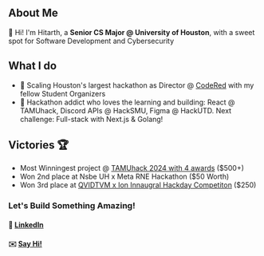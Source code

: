 ## About Me
👋 Hi! I'm Hitarth, a __Senior CS Major @ University of Houston__, with a sweet spot for Software Development and Cybersecurity

## What I do
- 🎯 Scaling Houston's largest hackathon as Director @ [CodeRed](https://github.com/UHCodeRED) with my fellow Student Organizers
- 🌱 Hackathon addict who loves the learning and building: React @ TAMUhack, Discord APIs @ HackSMU, Figma @ HackUTD. Next challenge: Full-stack with Next.js & Golang!

## Victories 🏆
- Most Winningest project @ [TAMUhack 2024 with 4 awards](https://devpost.com/software/space-explorer-game) ($500+)
- Won 2nd place at Nsbe UH x Meta RNE Hackathon ($50 Worth)
- Won 3rd place at [QVIDTVM x Ion Innaugral Hackday Competiton](https://iondistrict.com/event/qvidtvm-x-the-ion-inaugural-hack-day-competition/) ($250)

### Let's Build Something Amazing!
#### 👔 [LinkedIn](https://www.linkedin.com/in/hitarth-thanki)
#### ✉️ [Say Hi!](forgewith@hitarth.dev)
